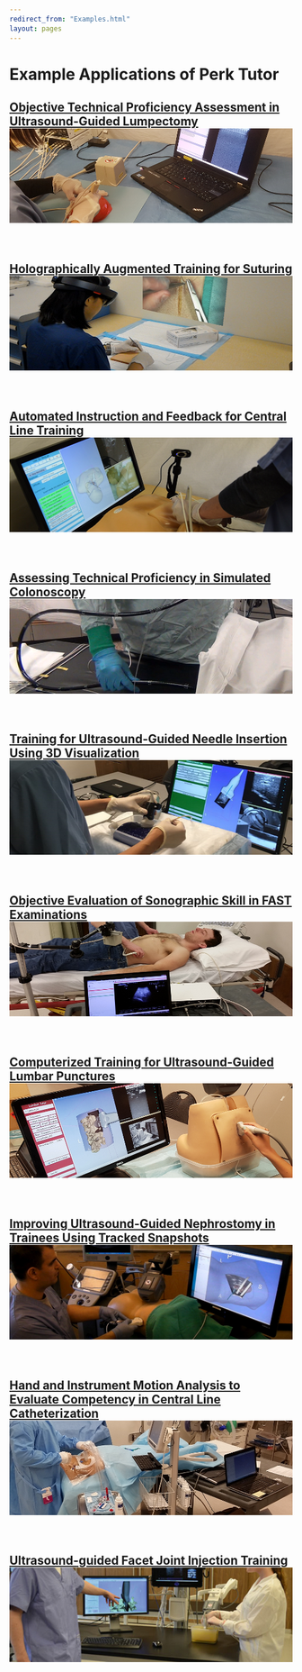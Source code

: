 ```yaml
---
redirect_from: "Examples.html"
layout: pages
---
```


# Example Applications of Perk Tutor

## [Objective Technical Proficiency Assessment in Ultrasound-Guided Lumpectomy ![Lumpectomy](images/Lumpectomy.png)](Lumpectomy.html)
<br>

## [Holographically Augmented Training for Suturing ![HoloSuture](images/HoloSuture.png)](HoloSuture.html)
<br>

## [Automated Instruction and Feedback for Central Line Training ![CentralLineTutor](images/CentralLineTutor.png)](CentralLineTutor.html)
<br>

## [Assessing Technical Proficiency in Simulated Colonoscopy ![Colonoscopy](images/Colonoscopy.png)](Colonoscopy.html)
<br>

## [Training for Ultrasound-Guided Needle Insertion Using 3D Visualization ![UsNeedle](images/UsNeedle.png)](UsNeedle.html)
<br>

## [Objective Evaluation of Sonographic Skill in FAST Examinations ![FastUltrasound](images/FastUltrasound.png)](FastUltrasound.html)
<br>

## [Computerized Training for Ultrasound-Guided Lumbar Punctures ![LumbarPuncture](images/LumbarPuncture.png)](LumbarPuncture.html)
<br>

## [Improving Ultrasound-Guided Nephrostomy in Trainees Using Tracked Snapshots ![Nephrostomy](images/Nephrostomy.png)](Nephrostomy.html)
<br>

## [Hand and Instrument Motion Analysis to Evaluate Competency in Central Line Catheterization ![CentralLineHMA](images/CentralLineHMA.png)](CentralLineHMA.html)
<br>

## [Ultrasound-guided Facet Joint Injection Training ![FacetJoint](images/FacetJoint.png)](FacetJoint.html)
<br>